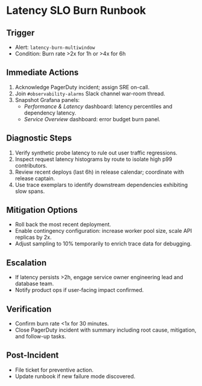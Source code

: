# Latency SLO Burn Runbook

## Trigger
- Alert: `latency-burn-multiwindow`
- Condition: Burn rate >2x for 1h or >4x for 6h

## Immediate Actions
1. Acknowledge PagerDuty incident; assign SRE on-call.
2. Join `#observability-alarms` Slack channel war-room thread.
3. Snapshot Grafana panels:
   - *Performance & Latency* dashboard: latency percentiles and dependency latency.
   - *Service Overview* dashboard: error budget burn panel.

## Diagnostic Steps
1. Verify synthetic probe latency to rule out user traffic regressions.
2. Inspect request latency histograms by route to isolate high p99 contributors.
3. Review recent deploys (last 6h) in release calendar; coordinate with release captain.
4. Use trace exemplars to identify downstream dependencies exhibiting slow spans.

## Mitigation Options
- Roll back the most recent deployment.
- Enable contingency configuration: increase worker pool size, scale API replicas by 2x.
- Adjust sampling to 10% temporarily to enrich trace data for debugging.

## Escalation
- If latency persists >2h, engage service owner engineering lead and database team.
- Notify product ops if user-facing impact confirmed.

## Verification
- Confirm burn rate <1x for 30 minutes.
- Close PagerDuty incident with summary including root cause, mitigation, and follow-up tasks.

## Post-Incident
- File ticket for preventive action.
- Update runbook if new failure mode discovered.

